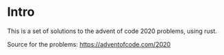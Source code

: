 # Intro

This is a set of solutions to the advent of code 2020 problems, using rust. 

Source for the problems: https://adventofcode.com/2020

